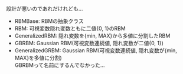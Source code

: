 設計が悪いのであれだけれども…

- RBMBase: RBMの抽象クラス
- RBM: 可視変数隠れ変数ともに二値{0, 1}のRBM
- GeneralizedRBM: 隠れ変数を{min, MAX}から多値に分割したRBM
- GBRBM: Gaussian RBM(可視変数連続値, 隠れ変数が二値{0, 1})
- GeneralizedGRBM: Gaussian RBM(可視変数連続値, 隠れ変数が{min, MAX}を多値に分割)
\
GBRBMって名前にするんでなかった…
